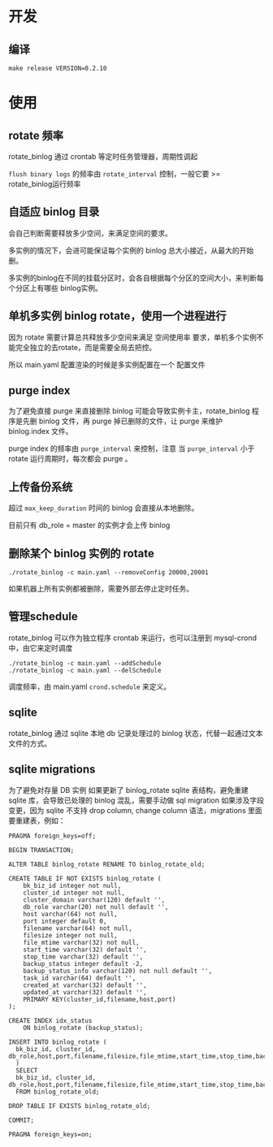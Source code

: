 
# 开发
## 编译
```
make release VERSION=0.2.10
```

# 使用
## rotate 频率
rotate_binlog 通过 crontab 等定时任务管理器，周期性调起

`flush binary logs` 的频率由 `rotate_interval` 控制，一般它要 >= rotate_binlog运行频率

## 自适应 binlog 目录
会自己判断需要释放多少空间，来满足空间的要求。

多实例的情况下，会进可能保证每个实例的 binlog 总大小接近，从最大的开始删。

多实例的binlog在不同的挂载分区时，会各自根据每个分区的空间大小，来判断每个分区上有哪些 binlog实例。


## 单机多实例 binlog rotate，使用一个进程进行
因为 rotate 需要计算总共释放多少空间来满足 空间使用率 要求，单机多个实例不能完全独立的去rotate，而是需要全局去把控。

所以 main.yaml 配置渲染的时候是多实例配置在一个 配置文件

## purge index
为了避免直接 purge 来直接删除 binlog 可能会导致实例卡主，rotate_binlog 程序是先删 binlog 文件，再 purge 掉已删除的文件，让 purge 来维护 binlog.index 文件。

purge index 的频率由 `purge_interval` 来控制，注意 当 `purge_interval` 小于 rotate 运行周期时，每次都会 purge 。

## 上传备份系统
超过 `max_keep_duration` 时间的 binlog 会直接从本地删除。

目前只有 db_role = master 的实例才会上传 binlog

## 删除某个 binlog 实例的 rotate
```
./rotate_binlog -c main.yaml --removeConfig 20000,20001
```
如果机器上所有实例都被删除，需要外部去停止定时任务。

## 管理schedule
rotate_binlog 可以作为独立程序 crontab 来运行，也可以注册到 mysql-crond 中，由它来定时调度
```
./rotate_binlog -c main.yaml --addSchedule
./rotate_binlog -c main.yaml --delSchedule
```
调度频率，由 main.yaml `crond.schedule` 来定义。

## sqlite
rotate_binlog 通过 sqlite 本地 db 记录处理过的 binlog 状态，代替一起通过文本文件的方式。

## sqlite migrations
为了避免对存量 DB 实例 如果更新了 binlog_rotate sqlite 表结构，避免重建 sqlite 库，会导致已处理的 binlog 混乱，需要手动做 sql migration
如果涉及字段变更，因为 sqlite 不支持 drop column, change column 语法，migrations 里面要重建表，例如：
```
PRAGMA foreign_keys=off;

BEGIN TRANSACTION;

ALTER TABLE binlog_rotate RENAME TO binlog_rotate_old;

CREATE TABLE IF NOT EXISTS binlog_rotate (
    bk_biz_id integer not null,
    cluster_id integer not null,
    cluster_domain varchar(120) default '',
    db_role varchar(20) not null default '',
    host varchar(64) not null,
    port integer default 0,
    filename varchar(64) not null,
    filesize integer not null,
    file_mtime varchar(32) not null,
    start_time varchar(32) default '',
    stop_time varchar(32) default '',
    backup_status integer default -2,
    backup_status_info varchar(120) not null default '',
    task_id varchar(64) default '',
    created_at varchar(32) default '',
    updated_at varchar(32) default '',
    PRIMARY KEY(cluster_id,filename,host,port)
);

CREATE INDEX idx_status
    ON binlog_rotate (backup_status);
    
INSERT INTO binlog_rotate (
  bk_biz_id, cluster_id, db_role,host,port,filename,filesize,file_mtime,start_time,stop_time,backup_status,backup_status_info,task_id,created_at,updated_at
  )
  SELECT 
  bk_biz_id, cluster_id, db_role,host,port,filename,filesize,file_mtime,start_time,stop_time,backup_status,backup_status_info,task_id,created_at,updated_at
  FROM binlog_rotate_old;

DROP TABLE IF EXISTS binlog_rotate_old;

COMMIT;

PRAGMA foreign_keys=on;
```